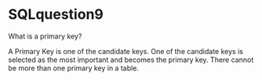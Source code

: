# SQLquestion9
What is a primary key?


A Primary Key is one of the candidate keys. One of the candidate keys is selected as the most important and becomes the primary key. There cannot be more than one primary key in a table. 
